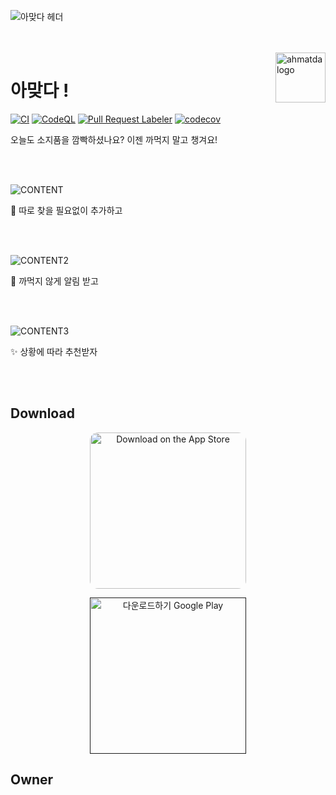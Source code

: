 ![아맞다 헤더](https://user-images.githubusercontent.com/26461307/211135223-81d14cf7-bf4e-4bff-9e30-962f9ec062a7.jpg)

<br />
<br />

<img src="https://user-images.githubusercontent.com/26461307/211135334-81c9cdf3-837a-4720-a06f-cce29635055d.png" alt="ahmatda logo" align="right" height="80" >

# 아맞다 !

[![CI](https://github.com/depromeet/ahmatda-web/actions/workflows/ci.yml/badge.svg)](https://github.com/depromeet/ahmatda-web/actions/workflows/ci.yml) [![CodeQL](https://github.com/depromeet/ahmatda-web/actions/workflows/codeql.yml/badge.svg)](https://github.com/depromeet/ahmatda-web/actions/workflows/codeql.yml) [![Pull Request Labeler](https://github.com/depromeet/ahmatda-web/actions/workflows/labeler.yml/badge.svg)](https://github.com/depromeet/ahmatda-web/actions/workflows/labeler.yml) [![codecov](https://codecov.io/gh/depromeet/ahmatda-web/branch/main/graph/badge.svg?token=UJVINTEVQ1)](https://codecov.io/gh/depromeet/ahmatda-web)

오늘도 소지품을 깜빡하셨나요? 이젠 까먹지 말고 챙겨요!

<br />
<br />

![CONTENT](https://user-images.githubusercontent.com/26461307/211135533-179f4d1e-e1e8-4c8f-8a70-a11beaa562d7.png)

👀 따로 찾을 필요없이 추가하고

<br />
<br />

![CONTENT2](https://user-images.githubusercontent.com/26461307/211135282-eb4230e9-548b-45e2-b2b0-8196249af70a.png)

🔔 까먹지 않게 알림 받고

<br />
<br />

![CONTENT3](https://user-images.githubusercontent.com/26461307/211135283-5aa9b8b8-cb06-4283-81e6-9a708a677add.png)

✨ 상황에 따라 추천받자

<br />
<br />

## Download

<div align="center" float="left">

<a href="https://apps.apple.com/kr/app/%EC%95%84%EB%A7%9E%EB%8B%A4/id1660192508"><img src="https://tools.applemediaservices.com/api/badges/download-on-the-app-store/black/ko-kr?size=250x83&amp;releaseDate=1654300800&h=dd4ccd7fb22c609cf9132f37bf23c390" alt="Download on the App Store" style="border-radius: 13px; width: 250px"></a>

<a href=''><img alt='다운로드하기 Google Play' width='250px' src='https://play.google.com/intl/en_us/badges/static/images/badges/ko_badge_web_generic.png'/></a>

</div>

## Owner
